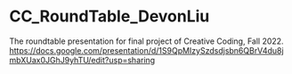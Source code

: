 # CC_RoundTable_DevonLiu
 The roundtable presentation for final project of Creative Coding, Fall 2022.
https://docs.google.com/presentation/d/1S9QpMIzySzdsdjsbn6QBrV4du8jmbXUax0JGhJ9yhTU/edit?usp=sharing
